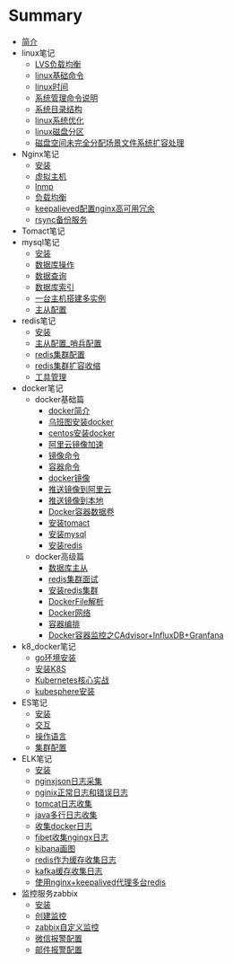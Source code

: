 # Summary

* [简介](README.md)
* linux笔记
    * [LVS负载均衡](linux/lvs.md)
    * [linux基础命令](linux/commond.md)
    * [linux时间](linux/time_synchronism.md)
    * [系统管理命令说明](linux/commond.md)
    * [系统目录结构](linux/fictory.md)
    * [linux系统优化](linux/majorzation.md)
    * [linux磁盘分区](linux/Disk_partition.md)
    * [磁盘空间未完全分配场景文件系统扩容处理](linux/Disk_partition_free.md)
* Nginx笔记
    * [安装](nginx/install.md)
    * [虚拟主机](nginx/virtual_host.md)
    * [lnmp](nginx/lnmp.md)
    * [负载均衡](nginx/load_balanced.md)
    * [keepalieved配置nginx高可用冗余](nginx/keepalived_nginx.md)
    * [rsync备份服务](nginx/rsync.md)
* Tomact笔记
* mysql笔记
    * [安装](mysql/install.md)
    * [数据库操作](mysql/sql.md)
    * [数据查询](mysql/dql.md)
    * [数据库索引](mysql/index_key.md)
    * [一台主机搭建多实例](mysql/Multiple_Examples_install.md)
    * [主从配置](mysql/MySQL_Replication.md)
* redis笔记
    * [安装](redis/安装.md)
    * [主从配置_哨兵配置](redis/主从配置_哨兵.md)
    * [redis集群配置](redis/集群.md)
    * [redis集群扩容收缩](redis/集群扩容收缩.md)
    * [工具管理](redis/工具管理.md)
* docker笔记
    * docker基础篇
        * [docker简介](cloud_learn/docker/docker_introduce.md)
        * [乌班图安装docker](cloud_learn/docker/docker_install_on_ubuntu.md)
        * [centos安装docker](cloud_learn/docker/docker_install_on_centos.md)
        * [阿里云镜像加速](cloud_learn/docker/aliyun_images_speed_up.md)
        * [镜像命令](cloud_learn/docker/docker_commond_images.md)
        * [容器命令](cloud_learn/docker/docker_commond_containers.md)
        * [docker镜像](cloud_learn/docker/docker_images.md)
        * [推送镜像到阿里云](cloud_learn/docker/docker_push_aliyun.md)
        * [推送镜像到本地](cloud_learn/docker/docker_push_local.md)
        * [Docker容器数据卷](cloud_learn/docker/docker_valumes.md)
        * [安装tomact](cloud_learn/docker/docker_install_tomact.md)
        * [安装mysql](cloud_learn/docker/docker_install_mysql.md)
        * [安装redis](cloud_learn/docker/docker_install_redis.md)
    * docker高级篇
        * [数据库主从](cloud_learn/docker/database_main_from.md)
        * [redis集群面试](cloud_learn/docker/redis_cluster_question.md)
        * [安装redis集群](cloud_learn/docker/redis_cluster.md)
        * [DockerFile解析](cloud_learn/docker/dockerfile.md)
        * [Docker网络](cloud_learn/docker/docker_network.md)
        * [容器编排](cloud_learn/docker/docker_compose.md)
        * [Docker容器监控之CAdvisor+InfluxDB+Granfana](cloud_learn/docker/docker_cig.md)
* k8_docker笔记
    * [go环境安装](cloud_learn/docker/go_install.md)
    * [安装K8S](cloud_learn/k8s/k8s_install.md)
    * [Kubernetes核心实战](cloud_learn/k8s/k8s_commond.md)
    * [kubesphere安装](cloud_learn/k8s/kubesphere_install.md)
* ES笔记
    * [安装](es/install.md)
    * [交互](es/head插件交互.md)
    * [操作语言](es/dml.md)
    * [集群配置](es/集群.md)
* ELK笔记
    * [安装](elk/安装.md)
    * [nginxjson日志采集](elk/nginx_log_json.md)
    * [nginix正常日志和错误日志](elk/nginx_success_error_log.md)
    * [tomcat日志收集](elk/tomcat_log_cat.md)
    * [java多行日志收集](elk/java_log.md)
    * [收集docker日志](elk/docker_log.md)
    * [fibet收集ngingx日志](elk/filebeat_modules_get_ngingx_simple_log.md)
    * [kibana画图](elk/kibana_draw_dashboard.md)
    * [redis作为缓存收集日志](elk/redis_cat_log.md)
    * [kafka缓存收集日志](elk/kafka缓存收集日志.md)
    * [使用nginx+keepalived代理多台redis](elk/nginx_keepalived_redis.md)
* 监控服务zabbix
    * [安装](zabbix/install.md)
    * [创建监控](zabbix/create_monitor.md)
    * [zabbix自定义监控](zabbix/custom__monitor.md)
    * [微信报警配置](zabbix/wx.md)
    * [邮件报警配置](zabbix/email.md)

